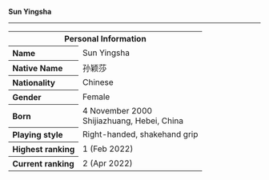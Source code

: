 
**Sun Yingsha**
___



<table>
<tbody>
<th colspan="2">Personal Information</th>
<tr><th style="text-align:left">Name</th><td>Sun Yingsha</td></tr>
<tr><th style="text-align:left">Native Name</th><td>孙颖莎</td></tr>
<tr><th style="text-align:left">Nationality</th><td>Chinese</td></tr>
<tr><th style="text-align:left">Gender</th><td>Female</td></tr>
<tr><th style="text-align:left">Born</th><td>4 November 2000<br />Shijiazhuang, Hebei, China</td></tr>
<tr><th style="text-align:left">Playing style</th><td>Right-handed, shakehand grip</td></tr>
<tr><th style="text-align:left">Highest ranking</th><td class="infobox-data">1 (Feb 2022)</td></tr>
<tr><th style="text-align:left">Current ranking</th><td>2 (Apr 2022)</td></tr>
</tbody>
</table>

<!--

<tr><th style="text-align:left">Highest ranking</th><td class="infobox-data">1 (Feb 2022)<sup><a href=" ">[ ]</a></sup></td></tr>

-->
